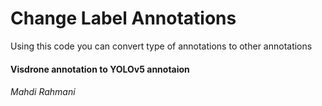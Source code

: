 # Change Label Annotations
 Using this code you can convert type of annotations to other annotations
 
#### Visdrone annotation to YOLOv5 annotaion

###### Mahdi Rahmani
